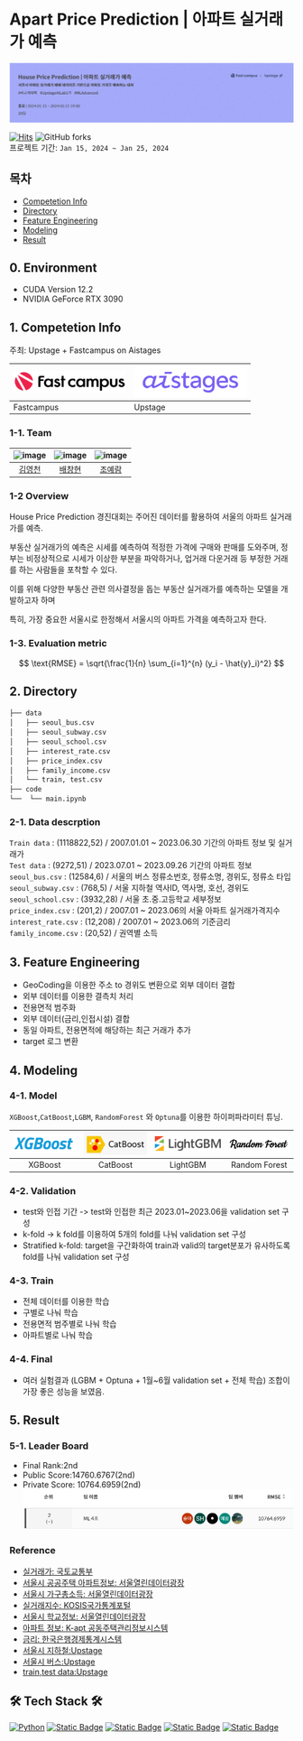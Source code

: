 # Apart Price Prediction | 아파트 실거래가 예측
![alt text](image/logo.png)

[![Hits](https://hits.seeyoufarm.com/api/count/incr/badge.svg?url=https%3A%2F%2Fgithub.com%2FBae-ChangHyun%2Fapart_price_predict&count_bg=%23003BE7&title_bg=%23555555&icon=github.svg&icon_color=%23E7E7E7&title=hits&edge_flat=false)](https://hits.seeyoufarm.com)
![GitHub forks](https://img.shields.io/github/forks/Bae-ChangHyun/apart_price_predict) <br>
프로젝트 기간: `Jan 15, 2024 ~ Jan 25, 2024`

## 목차
 - [Competetion Info](#1-competetion-info)
 - [Directory](#2-directory)
 - [Feature Engineering](#3-feature-engineering)
 - [Modeling](#4-modeling)
 - [Result](#5-result)

## 0. Environment
- CUDA Version 12.2 
- NVIDIA GeForce RTX 3090

## 1. Competetion Info

주최: Upstage + Fastcampus on Aistages <br>

| <img src="image/fastcampus.png" alt="Fastcampus" width="200"/> | <img src="image/aistage.png" alt="aistages" width="200"/> |
|------------------------------------------------------------------|------------------------------------------------------------------|
| Fastcampus                                                       | Upstage                                                        |

### 1-1. Team

|![image](https://github.com/UpstageAILab/upstage-cv-classification-cv5/assets/96022213/e7394268-0f94-4468-8cf5-3cf67e4edd07) | ![image](https://github.com/UpstageAILab/upstage-cv-classification-cv5/assets/96022213/9c75cbd9-f409-4fdd-a5c3-dec082ade3bf) | ![image](https://github.com/UpstageAILab/upstage-cv-classification-cv5/assets/96022213/48dd674c-ab93-48d1-9e05-e7e8e402597c) 
| :--------------------------------------------------------------: | :--------------------------------------------------------------: | :--------------------------------------------------------------: | 
|            [김영천](https://github.com/dudcjs2779)             |            [배창현](https://github.com/Bae-ChangHyun)             |                    [조예람](https://github.com/huB-ram)             |      

### 1-2 Overview

House Price Prediction 경진대회는 주어진 데이터를 활용하여 서울의 아파트 실거래가를 예측.

부동산 실거래가의 예측은 시세를 예측하여 적정한 가격에 구매와 판매를 도와주며, 정부는 비정상적으로 시세가 이상한 부분을 파악하거나, 업거래 다운거래 등 부정한 거래를 하는 사람들을 포착할 수 있다.

이를 위해 다양한 부동산 관련 의사결정을 돕는 부동산 실거래가를 예측하는 모델을 개발하고자 하며 

특히, 가장 중요한 서울시로 한정해서 서울시의 아파트 가격을 예측하고자 한다.

### 1-3. Evaluation metric

$$ \text{RMSE} = \sqrt{\frac{1}{n} \sum_{i=1}^{n} (y_i - \hat{y}_i)^2} $$

## 2. Directory

```bash
├── data                    
│   ├── seoul_bus.csv
│   ├── seoul_subway.csv
│   ├── seoul_school.csv
│   ├── interest_rate.csv
│   ├── price_index.csv
│   ├── family_income.csv
│   └── train, test.csv
├── code
└──  └── main.ipynb
```

### 2-1. Data descrption

`Train data`
: (1118822,52) / 2007.01.01 ~ 2023.06.30 기간의 아파트 정보 및 실거래가 <br>
`Test data`
: (9272,51) / 2023.07.01 ~ 2023.09.26 기간의 아파트 정보 <br>
`seoul_bus.csv`
: (12584,6) / 서울의 버스 정류소번호, 정류소명, 경위도, 정류소 타입 <br>
`seoul_subway.csv`
: (768,5) / 서울 지하철 역사ID, 역사명, 호선, 경위도 <br>
`seoul_school.csv`
: (3932,28) / 서울 초.중.고등학교 세부정보 <br>
`price_index.csv`
: (201,2) / 2007.01 ~ 2023.06의 서울 아파트 실거래가격지수 <br>
`interest_rate.csv`
: (12,208) / 2007.01 ~ 2023.06의 기준금리<br>
`family_income.csv`
: (20,52)  / 권역별 소득

## 3. Feature Engineering
- GeoCoding을 이용한 주소 to 경위도 변환으로 외부 데이터 결합
- 외부 데이터를 이용한 결측치 처리
- 전용면적 범주화 
- 외부 데이터(금리,인접시설) 결합
- 동일 아파트, 전용면적에 해당하는 최근 거래가 추가
- target 로그 변환

## 4. Modeling
### 4-1. Model
`XGBoost`,`CatBoost`,`LGBM`, `RandomForest` 와 `Optuna`를 이용한 하이퍼파라미터 튜닝.

| <img src="image/xgboost.png" alt="XGBoost" width="300"> | <img src="image/catboost.png" alt="CatBoost" width="300"> | <img src="image/LGBM.png" alt="LightGBM" width="300"> | <img src="image/randomforest.png" alt="Random Forest" width="300"> |
|:---:|:---:|:---:|:---:|
| XGBoost | CatBoost | LightGBM | Random Forest |


### 4-2. Validation
- test와 인접 기간 -> test와 인접한 최근 2023.01~2023.06을 validation set 구성
- k-fold -> k fold를 이용하여 5개의 fold를 나눠 validation set 구성
- Stratified k-fold: target을 구간화하여 train과 valid의 target분포가 유사하도록 fold를 나눠 validation set 구성

### 4-3. Train
- 전체 데이터를 이용한 학습
- 구별로 나눠 학습
- 전용면적 범주별로 나눠 학습
- 아파트별로 나눠 학습

### 4-4. Final
- 여러 실험결과 (LGBM + Optuna + 1월~6월 validation set + 전체 학습) 조합이 가장 좋은 성능을 보였음.

## 5. Result

### 5-1. Leader Board
- Final Rank:2nd
- Public Score:14760.6767(2nd)
- Private Score: 10764.6959(2nd)
![alt text](image/score.png)

### Reference
- [실거래가: 국토교통부](https://www.kiep.go.kr/menu.es?mid=a10602010000)
- [서울시 공공주택 아파트정보: 서울열린데이터광장](https://data.seoul.go.kr/dataList/OA-15818/S/1/datasetView.do)
- [서울시 가구총소득: 서울열린데이터광장](https://data.seoul.go.kr/dataList/DT201013B022/S/2/datasetView.do)
- [실거래지수: KOSIS국가통계포털](https://kosis.kr/statHtml/statHtml.do?orgId=408&tblId=DT_KAB_11672_S1)
- [서울시 학교정보: 서울열린데이터광장](https://data.seoul.go.kr/dataList/OA-20502/S/1/datasetView.do)
- [아파트 정보: K-apt 공동주택관리정보시스템](https://www.k-apt.go.kr/board/boardList.do?board_type=03)
- [금리: 한국은행경제통계시스템](https://ecos.bok.or.kr/#/)
- [서울시 지하철:Upstage](https://www.upstage.ai/)
- [서울시 버스:Upstage](https://www.upstage.ai/)
- [train,test data:Upstage](https://www.upstage.ai/)

## 🛠 Tech Stack 🛠
[![Python](https://img.shields.io/badge/Python-3776AB?style=for-the-badge&logo=Python&logoColor=white)]()
[![Static Badge](https://img.shields.io/badge/Pandas-%23150458?style=for-the-badge&logo=pandas)]()
[![Static Badge](https://img.shields.io/badge/Scikit%20learn-%23F7931E?style=for-the-badge&logo=scikitlearn&logoColor=white)]()
[![Static Badge](https://img.shields.io/badge/Numpy-%23F93821?style=for-the-badge&logo=numpy&logoColor=white)]()
[![Static Badge](https://img.shields.io/badge/Linux-%23FCC624?style=for-the-badge&logo=linux&logoColor=black)]()

